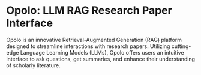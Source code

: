 # Opolo: LLM RAG Research Paper Interface
Opolo is an innovative Retrieval-Augmented Generation (RAG) platform designed to streamline interactions with research papers. Utilizing cutting-edge Language Learning Models (LLMs), Opolo offers users an intuitive interface to ask questions, get summaries, and enhance their understanding of scholarly literature.
